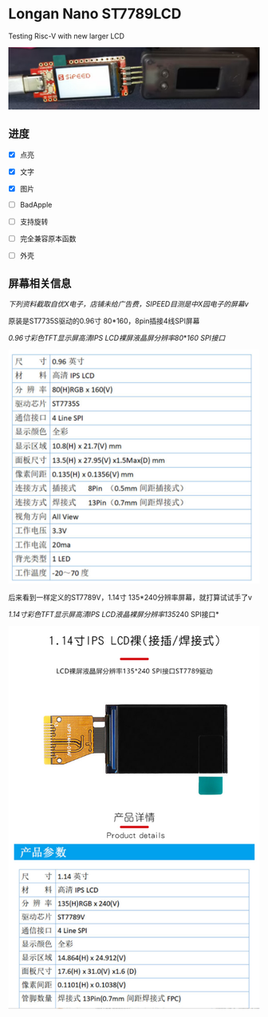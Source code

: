 # Longan Nano ST7789LCD

 Testing Risc-V with new larger LCD

![1673944011035](image/README/1673944011035.png)

## 进度

* [X] 点亮
* [X] 文字
* [X] 图片
* [ ] BadApple
* [ ] 支持旋转
* [ ] 完全兼容原本函数
* [ ] 外壳



## 屏幕相关信息

*下列资料截取自优X电子，店铺未给广告费，SIPEED目测是中X园电子的屏幕v*


原装是ST7735S驱动的0.96寸 80*160，8pin插接4线SPI屏幕

*0.96寸彩色TFT显示屏高清IPS LCD裸屏液晶屏分辨率80***160 SPI接口*

![1673943610095](image/README/1673943610095.png)

后来看到一样定义的ST7789V，1.14寸 135*240分辨率屏幕，就打算试试手了v

*1.14寸彩色TFT显示屏高清IPS LCD液晶裸屏分辨率135*240 SPI接口*

![1673943494240](image/README/1673943494240.png)
